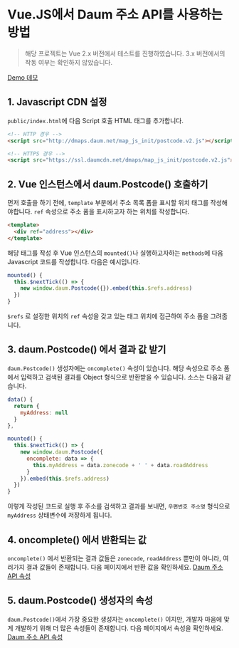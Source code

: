 # Vue.JS에서 Daum 주소 API를 사용하는 방법

> 해당 프로젝트는 Vue 2.x 버전에서 테스트를 진행하였습니다. 3.x 버전에서의 작동 여부는 확인하지 않았습니다.

[Demo 데모](https://qufnr.github.io/kakao-address-api-in-vue/, "데모")

## 1. Javascript CDN 설정
`public/index.html`에 다음 Script 호출 HTML 태그를 추가합니다.
```html
<!-- HTTP 경우 -->
<script src="http://dmaps.daum.net/map_js_init/postcode.v2.js"></script>

<!-- HTTPS 경우 -->
<script src="https://ssl.daumcdn.net/dmaps/map_js_init/postcode.v2.js"></script>
```

## 2. Vue 인스턴스에서 daum.Postcode() 호출하기
먼저 호출을 하기 전에, `template` 부분에서 주소 목록 폼을 표시할 위치 태그를 작성해야합니다.
`ref` 속성으로 주소 폼을 표시하고자 하는 위치를 작성합니다.
```html
<template>
  <div ref="address"></div>
</template>
```
해당 태그를 작성 후 Vue 인스턴스의 `mounted()`나 실행하고자하는 `methods`에 다음 Javascript 코드를 작성합니다. 
다음은 예시입니다.
```javascript
mounted() {
  this.$nextTick(() => {
    new window.daum.Postcode({}).embed(this.$refs.address)
  })
}
```
`$refs` 로 설정한 위치의 `ref` 속성을 갖고 있는 태그 위치에 접근하여 주소 폼을 그려줍니다.

## 3. daum.Postcode() 에서 결과 값 받기
`daum.Postcode()` 생성자에는 `oncomplete()` 속성이 있습니다. 해당 속성으로 주소 폼에서 입력하고 검색된 결과를 Object 형식으로 반환받을 수 있습니다.
소스는 다음과 같습니다.
```javascript
data() {
  return {
    myAddress: null
  }
},

mounted() {
  this.$nextTick(() => {
    new window.daum.Postcode({
      oncomplete: data => {
        this.myAddress = data.zonecode + ' ' + data.roadAddress
      }
    }).embed(this.$refs.address)
  })
}
```
이렇게 작성된 코드로 실행 후 주소를 검색하고 결과를 보내면, `우편번호 주소명` 형식으로 `myAddress` 상태변수에 저장하게 됩니다.

## 4. oncomplete() 에서 반환되는 값
`oncomplete()` 에서 반환되는 결과 값들은 `zonecode`, `roadAddress` 뿐만이 아니라, 여러가지 결과 값들이 존재합니다. 다음 페이지에서 반환 값을 확인하세요. [Daum 주소 API 속성](https://postcode.map.daum.net/guide#attributes "Daum 주소 API 속성")

## 5. daum.Postcode() 생성자의 속성
`daum.Postcode()`에서 가장 중요한 생성자는 `oncomplete()` 이지만, 개발자 마음에 맞게 개발하기 위해 더 많은 속성들이 존재합니다. 다음 페이지에서 속성을 확인하세요. [Daum 주소 API 속성](https://postcode.map.daum.net/guide#attributes "Daum 주소 API 속성")
